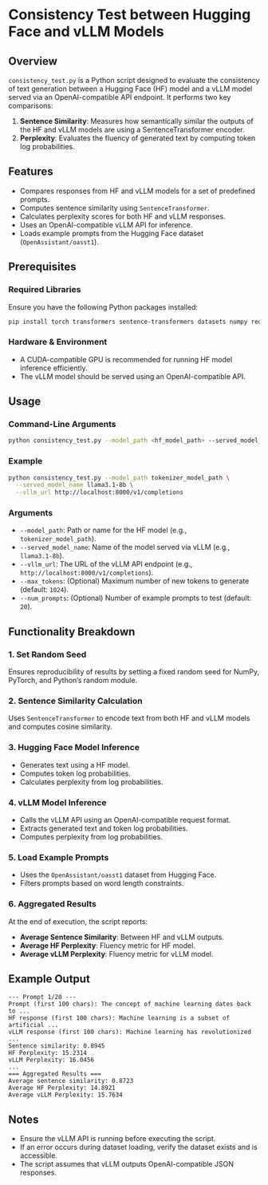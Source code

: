 # Consistency Test between Hugging Face and vLLM Models

## Overview
`consistency_test.py` is a Python script designed to evaluate the consistency of text generation between a Hugging Face (HF) model and a vLLM model served via an OpenAI-compatible API endpoint. It performs two key comparisons:

1. **Sentence Similarity**: Measures how semantically similar the outputs of the HF and vLLM models are using a SentenceTransformer encoder.
2. **Perplexity**: Evaluates the fluency of generated text by computing token log probabilities.

## Features
- Compares responses from HF and vLLM models for a set of predefined prompts.
- Computes sentence similarity using `SentenceTransformer`.
- Calculates perplexity scores for both HF and vLLM responses.
- Uses an OpenAI-compatible vLLM API for inference.
- Loads example prompts from the Hugging Face dataset (`OpenAssistant/oasst1`).

## Prerequisites
### Required Libraries
Ensure you have the following Python packages installed:
```bash
pip install torch transformers sentence-transformers datasets numpy requests
```

### Hardware & Environment
- A CUDA-compatible GPU is recommended for running HF model inference efficiently.
- The vLLM model should be served using an OpenAI-compatible API.

## Usage
### Command-Line Arguments
```bash
python consistency_test.py --model_path <hf_model_path> --served_model_name <vllm_model_name> --vllm_url <vllm_api_url>
```

### Example
```bash
python consistency_test.py --model_path tokenizer_model_path \
  --served_model_name llama3.1-8b \
  --vllm_url http://localhost:8000/v1/completions
```

### Arguments
- `--model_path`: Path or name for the HF model (e.g., `tokenizer_model_path`).
- `--served_model_name`: Name of the model served via vLLM (e.g., `llama3.1-8b`).
- `--vllm_url`: The URL of the vLLM API endpoint (e.g., `http://localhost:8000/v1/completions`).
- `--max_tokens`: (Optional) Maximum number of new tokens to generate (default: `1024`).
- `--num_prompts`: (Optional) Number of example prompts to test (default: `20`).

## Functionality Breakdown
### 1. Set Random Seed
Ensures reproducibility of results by setting a fixed random seed for NumPy, PyTorch, and Python’s random module.

### 2. Sentence Similarity Calculation
Uses `SentenceTransformer` to encode text from both HF and vLLM models and computes cosine similarity.

### 3. Hugging Face Model Inference
- Generates text using a HF model.
- Computes token log probabilities.
- Calculates perplexity from log probabilities.

### 4. vLLM Model Inference
- Calls the vLLM API using an OpenAI-compatible request format.
- Extracts generated text and token log probabilities.
- Computes perplexity from log probabilities.

### 5. Load Example Prompts
- Uses the `OpenAssistant/oasst1` dataset from Hugging Face.
- Filters prompts based on word length constraints.

### 6. Aggregated Results
At the end of execution, the script reports:
- **Average Sentence Similarity**: Between HF and vLLM outputs.
- **Average HF Perplexity**: Fluency metric for HF model.
- **Average vLLM Perplexity**: Fluency metric for vLLM model.

## Example Output
```
--- Prompt 1/20 ---
Prompt (first 100 chars): The concept of machine learning dates back to ...
HF response (first 100 chars): Machine learning is a subset of artificial ...
vLLM response (first 100 chars): Machine learning has revolutionized ...
Sentence similarity: 0.8945
HF Perplexity: 15.2314
vLLM Perplexity: 16.0456
...
=== Aggregated Results ===
Average sentence similarity: 0.8723
Average HF Perplexity: 14.8921
Average vLLM Perplexity: 15.7634
```

## Notes
- Ensure the vLLM API is running before executing the script.
- If an error occurs during dataset loading, verify the dataset exists and is accessible.
- The script assumes that vLLM outputs OpenAI-compatible JSON responses.